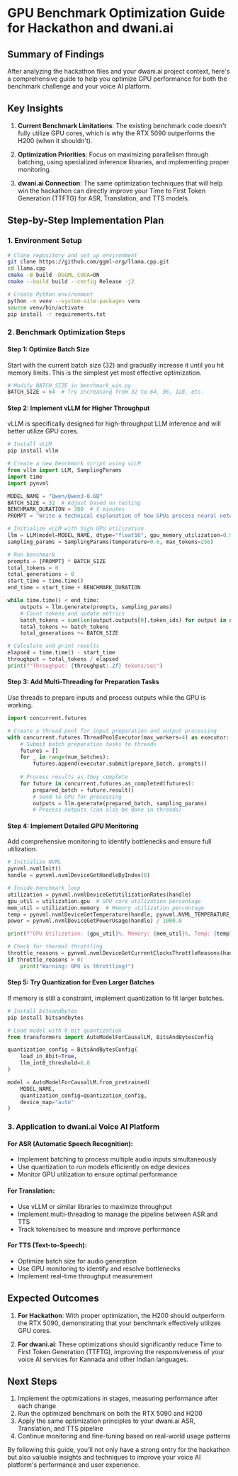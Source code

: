 # GPU Benchmark Optimization Guide for Hackathon and dwani.ai

## Summary of Findings

After analyzing the hackathon files and your dwani.ai project context, here's a comprehensive guide to help you optimize GPU performance for both the benchmark challenge and your voice AI platform.

## Key Insights

1. **Current Benchmark Limitations**: The existing benchmark code doesn't fully utilize GPU cores, which is why the RTX 5090 outperforms the H200 (when it shouldn't).

2. **Optimization Priorities**: Focus on maximizing parallelism through batching, using specialized inference libraries, and implementing proper monitoring.

3. **dwani.ai Connection**: The same optimization techniques that will help win the hackathon can directly improve your Time to First Token Generation (TTFTG) for ASR, Translation, and TTS models.

## Step-by-Step Implementation Plan

### 1. Environment Setup

```bash
# Clone repository and set up environment
git clone https://github.com/ggml-org/llama.cpp.git
cd llama.cpp
cmake -B build -DGGML_CUDA=ON
cmake --build build --config Release -j2

# Create Python environment
python -m venv --system-site-packages venv
source venv/bin/activate
pip install -r requirements.txt
```

### 2. Benchmark Optimization Steps

#### Step 1: Optimize Batch Size
Start with the current batch size (32) and gradually increase it until you hit memory limits. This is the simplest yet most effective optimization.

```python
# Modify BATCH_SIZE in benchmark_win.py
BATCH_SIZE = 64  # Try increasing from 32 to 64, 96, 128, etc.
```

#### Step 2: Implement vLLM for Higher Throughput
vLLM is specifically designed for high-throughput LLM inference and will better utilize GPU cores.

```python
# Install vLLM
pip install vllm

# Create a new benchmark script using vLLM
from vllm import LLM, SamplingParams
import time
import pynvml

MODEL_NAME = "Qwen/Qwen3-0.6B"
BATCH_SIZE = 32  # Adjust based on testing
BENCHMARK_DURATION = 300  # 5 minutes
PROMPT = "Write a technical explanation of how GPUs process neural networks, in exactly 100 words."

# Initialize vLLM with high GPU utilization
llm = LLM(model=MODEL_NAME, dtype="float16", gpu_memory_utilization=0.9)
sampling_params = SamplingParams(temperature=0.0, max_tokens=256)

# Run benchmark
prompts = [PROMPT] * BATCH_SIZE
total_tokens = 0
total_generations = 0
start_time = time.time()
end_time = start_time + BENCHMARK_DURATION

while time.time() < end_time:
    outputs = llm.generate(prompts, sampling_params)
    # Count tokens and update metrics
    batch_tokens = sum(len(output.outputs[0].token_ids) for output in outputs)
    total_tokens += batch_tokens
    total_generations += BATCH_SIZE

# Calculate and print results
elapsed = time.time() - start_time
throughput = total_tokens / elapsed
print(f"Throughput: {throughput:.2f} tokens/sec")
```

#### Step 3: Add Multi-Threading for Preparation Tasks
Use threads to prepare inputs and process outputs while the GPU is working.

```python
import concurrent.futures

# Create a thread pool for input preparation and output processing
with concurrent.futures.ThreadPoolExecutor(max_workers=4) as executor:
    # Submit batch preparation tasks to threads
    futures = []
    for _ in range(num_batches):
        futures.append(executor.submit(prepare_batch, prompts))
    
    # Process results as they complete
    for future in concurrent.futures.as_completed(futures):
        prepared_batch = future.result()
        # Send to GPU for processing
        outputs = llm.generate(prepared_batch, sampling_params)
        # Process outputs (can also be done in threads)
```

#### Step 4: Implement Detailed GPU Monitoring
Add comprehensive monitoring to identify bottlenecks and ensure full utilization.

```python
# Initialize NVML
pynvml.nvmlInit()
handle = pynvml.nvmlDeviceGetHandleByIndex(0)

# Inside benchmark loop
utilization = pynvml.nvmlDeviceGetUtilizationRates(handle)
gpu_util = utilization.gpu  # GPU core utilization percentage
mem_util = utilization.memory  # Memory utilization percentage
temp = pynvml.nvmlDeviceGetTemperature(handle, pynvml.NVML_TEMPERATURE_GPU)
power = pynvml.nvmlDeviceGetPowerUsage(handle) / 1000.0

print(f"GPU Utilization: {gpu_util}%, Memory: {mem_util}%, Temp: {temp}°C, Power: {power}W")

# Check for thermal throttling
throttle_reasons = pynvml.nvmlDeviceGetCurrentClocksThrottleReasons(handle)
if throttle_reasons > 0:
    print("Warning: GPU is throttling!")
```

#### Step 5: Try Quantization for Even Larger Batches
If memory is still a constraint, implement quantization to fit larger batches.

```python
# Install bitsandbytes
pip install bitsandbytes

# Load model with 8-bit quantization
from transformers import AutoModelForCausalLM, BitsAndBytesConfig

quantization_config = BitsAndBytesConfig(
    load_in_8bit=True,
    llm_int8_threshold=6.0
)

model = AutoModelForCausalLM.from_pretrained(
    MODEL_NAME,
    quantization_config=quantization_config,
    device_map="auto"
)
```

### 3. Application to dwani.ai Voice AI Platform

#### For ASR (Automatic Speech Recognition):
- Implement batching to process multiple audio inputs simultaneously
- Use quantization to run models efficiently on edge devices
- Monitor GPU utilization to ensure optimal performance

#### For Translation:
- Use vLLM or similar libraries to maximize throughput
- Implement multi-threading to manage the pipeline between ASR and TTS
- Track tokens/sec to measure and improve performance

#### For TTS (Text-to-Speech):
- Optimize batch size for audio generation
- Use GPU monitoring to identify and resolve bottlenecks
- Implement real-time throughput measurement

## Expected Outcomes

1. **For Hackathon**: With proper optimization, the H200 should outperform the RTX 5090, demonstrating that your benchmark effectively utilizes GPU cores.

2. **For dwani.ai**: These optimizations should significantly reduce Time to First Token Generation (TTFTG), improving the responsiveness of your voice AI services for Kannada and other Indian languages.

## Next Steps

1. Implement the optimizations in stages, measuring performance after each change
2. Run the optimized benchmark on both the RTX 5090 and H200
3. Apply the same optimization principles to your dwani.ai ASR, Translation, and TTS pipeline
4. Continue monitoring and fine-tuning based on real-world usage patterns

By following this guide, you'll not only have a strong entry for the hackathon but also valuable insights and techniques to improve your voice AI platform's performance and user experience.
